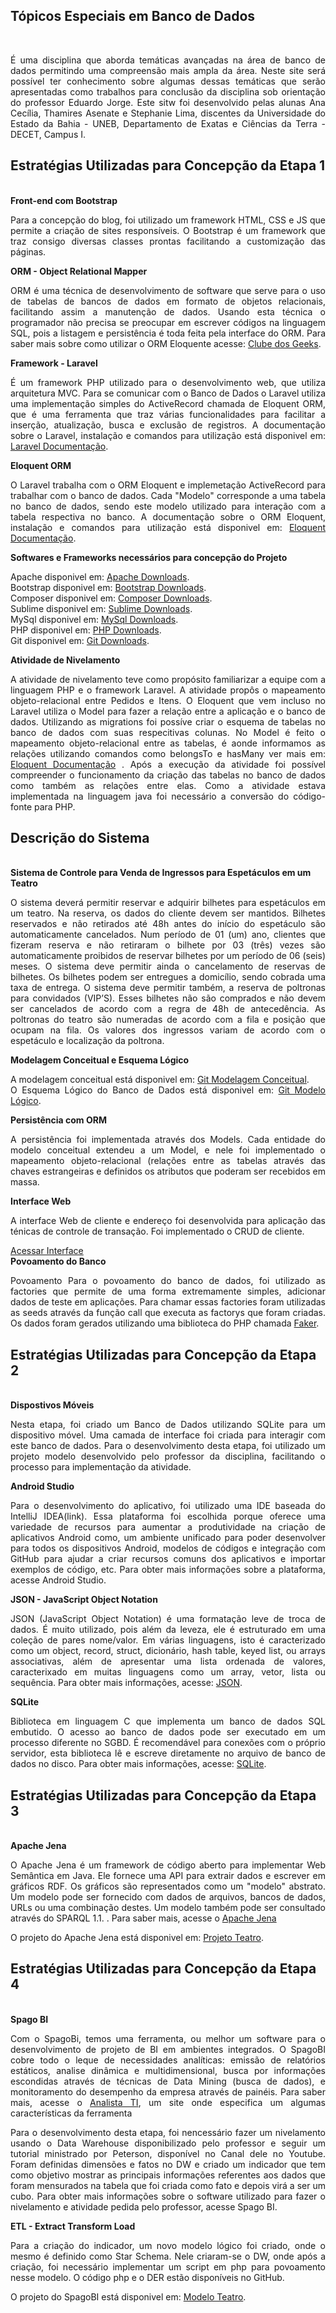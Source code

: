 <form class="form-horizontal" method="#">
 <div class="container">
  <div class="jumbotron">
    <h2>Tópicos Especiais em Banco de Dados</h2> </br>
    <p align="justify">É uma disciplina que aborda temáticas avançadas na área de banco de dados permitindo uma compreensão mais ampla da área. Neste site será possível ter conhecimento sobre algumas dessas temáticas que serão apresentadas como trabalhos
    para conclusão da disciplina sob orientação do professor Eduardo Jorge. Este sitw foi desenvolvido pelas alunas Ana Cecília, Thamires Asenate e Stephanie Lima, discentes da Universidade do Estado da Bahia - UNEB, Departamento de Exatas e Ciências da Terra - DECET, Campus I.  </p> 
  </div>
</div>
</form>

<form class="form-horizontal" method="#">
 <div class="container">
  <div class="jumbotron">
    <h2>Estratégias Utilizadas para Concepção da Etapa 1</h2> </br>
  </div>

  <div class="well">
  	<strong>Front-end com Bootstrap</strong></br>
  	<p align="justify">Para a concepção do blog, foi utilizado um framework HTML, CSS e JS que permite a criação de sites responsíveis. O Bootstrap é um framework que traz consigo diversas classes prontas facilitando a customização das páginas.</p>
  </div>

  <div class="well">
  	<strong>ORM - Object Relational Mapper</strong></br>
  	<p align="justify"> ORM é uma técnica de desenvolvimento de software que serve para o uso de tabelas de bancos de dados em formato de objetos relacionais, facilitando assim a manutenção de dados. Usando esta técnica o programador não precisa se preocupar em escrever códigos na linguagem SQL, pois a listagem e persistência é toda feita pela interface do ORM. Para saber mais sobre como utilizar o ORM Eloquente acesse: <a href="http://clubedosgeeks.com.br/programacao/php/laravel-usando-o-orm-eloquent">Clube dos Geeks</a>.</p>
  </div>

  <div class="well">
  	<strong>Framework - Laravel</strong></br>
  	<p align="justify">
     É um framework PHP utilizado para o desenvolvimento web, que utiliza arquitetura MVC. Para se comunicar com o Banco de Dados o Laravel utiliza uma implementação simples do ActiveRecord chamada de Eloquent ORM, que é uma ferramenta que traz várias funcionalidades para facilitar a inserção, atualização, busca e exclusão de registros. A documentação sobre o Laravel, instalação e comandos para utilização está disponivel em: <a href="https://laravel.com/docs/5.4">Laravel Documentação</a>.
    </p>
  </div>

   <div class="well">
  	<strong>Eloquent ORM</strong></br>
  	<p align="justify">
     O Laravel trabalha com o ORM Eloquent e implemetação ActiveRecord para trabalhar com o banco de dados. Cada "Modelo" corresponde a uma tabela no banco de dados, sendo este modelo utilizado para interação com a tabela respectiva no banco. A documentação sobre o ORM Eloquent, instalação e comandos para utilização está disponivel em: <a href="https://laravel.com/docs/5.0/eloquent#introduction">Eloquent Documentação</a>.
    </p>
  </div>

  <div class="well">
  	<strong>Softwares e Frameworks necessários para concepção do Projeto</strong> </br>
  	<p align="justify"> 
    Apache disponivel em: <a href="https://www.apachelounge.com/download/">Apache Downloads</a>.
    </br>
    Bootstrap disponivel em: <a href="http://getbootstrap.com/">Bootstrap Downloads</a>.
    </br>
    Composer disponivel em: <a href="https://getcomposer.org/">Composer Downloads</a>.
    </br>
    Sublime disponivel em: <a href="http://www.sublimetext.com/2">Sublime Downloads</a>.
    </br>
    MySql disponivel em: <a href="https://www.mysql.com/downloads/">MySql Downloads</a>.
    </br>
    PHP disponivel em: <a href="http://php.net/downloads.php">PHP Downloads</a>.
    </br>
    Git disponivel em: <a href="https://git-scm.com/downloads">Git Downloads</a>.
    </p>
  </div>

  <div class="well">
    <strong>Atividade de Nivelamento</strong></br>
    <p align="justify">
    A atividade de nivelamento teve como propósito familiarizar a equipe com a linguagem PHP e o framework Laravel. A atividade propôs o mapeamento objeto-relacional entre Pedidos e Itens. O Eloquent que vem incluso no Laravel utiliza o Model para fazer a relação entre a aplicação e o banco de dados. Utilizando as migrations foi possíve criar o esquema de tabelas no banco de dados com suas respecitivas colunas. No Model é feito o mapeamento objeto-relacional entre as tabelas, é aonde informamos as relações utilizando comandos como belongsTo e hasMany ver mais em: <a href="https://laravel.com/docs/5.0/eloquent#introduction">Eloquent Documentação</a> . Após a execução da atividade foi possível compreender o funcionamento da criação das tabelas no banco de dados como também as relações entre elas.  Como a atividade estava implementada na linguagem java foi necessário a conversão do código-fonte para PHP.
    </p>
  </div>

</div>
</form>

<form class="form-horizontal" method="#">
 <div class="container">
  <div class="jumbotron">
    <h2>Descrição do Sistema</h2> </br>
  </div>

   <div class="well">
    <strong>Sistema de Controle para Venda de Ingressos para Espetáculos em um Teatro</strong></br>
    <p align="justify">O sistema deverá permitir reservar e adquirir bilhetes para espetáculos em um teatro. Na reserva, os dados do cliente devem ser mantidos. Bilhetes reservados e não retirados até 48h antes do início do espetáculo são automaticamente cancelados. Num período de 01 (um) ano, clientes que fizeram reserva e não retiraram o bilhete por 03 (três) vezes são automaticamente proibidos de reservar bilhetes por um período de 06 (seis) meses. O sistema deve permitir ainda o cancelamento de reservas de bilhetes. Os bilhetes podem ser entregues a domicílio, sendo cobrada uma taxa de entrega. O sistema deve permitir também, a reserva de poltronas para convidados (VIP’S). Esses bilhetes não são comprados e não devem ser cancelados de acordo com a regra de 48h de antecedência. As poltronas do teatro são numeradas de acordo com a fila e posição que ocupam na fila. Os valores dos ingressos variam de acordo com o espetáculo e localização da poltrona.</p>
  </div>

  <div class="well">
    <strong>Modelagem Conceitual e Esquema Lógico</strong></br>
    <p align="justify"> A modelagem conceitual está disponivel em: <a href="https://github.com/slrocha/tebd/blob/master/documentos/Teatro%20DER.png">Git Modelagem Conceitual</a>.
    </br>
    O Esquema Lógico do Banco de Dados está  disponivel em: <a href="https://github.com/slrocha/tebd/blob/master/documentos/NewModeloLogico.png">Git Modelo Lógico</a>.
  </p>
  </div>

  <div class="well">
    <strong>Persistência com ORM</strong></br>
    <p align="justify"> A persistência foi implementada através dos Models. Cada entidade do modelo conceitual extendeu a um Model, e nele foi implementado o mapeamento objeto-relacional (relações entre as tabelas através das chaves estrangeiras e definidos os atributos que poderam ser recebidos em massa.</p>
  </div>

  <div class="well">
    <strong>Interface Web</strong></br>
    <p align="justify"> A interface Web de cliente e endereço foi desenvolvida para aplicação das ténicas de controle de transação. Foi implementado o CRUD de cliente.
  </p>
    <a href="{{ URL::to('cliente') }}" class="btn btn-warning">Acessar Interface</a>
  </div>

   <div class="well">
    <strong>Povoamento do Banco</strong></br>
    <p align="justify">Povoamento
      Para o povoamento do banco de dados, foi utilizado as factories que permite de uma forma extremamente simples, adicionar dados de teste em aplicações. Para chamar essas factories foram utilizadas as seeds através da função call que executa as factorys que foram criadas. Os dados foram gerados utilizando uma biblioteca do PHP chamada <a href="https://github.com/fzaninotto/Faker">Faker</a>.
  </p>
  </div>
</div>
</form>

<form class="form-horizontal" method="#">
 <div class="container">
  <div class="jumbotron">
    <h2>Estratégias Utilizadas para Concepção da Etapa 2</h2> </br>
  </div>

   <div class="well">
    <strong>Dispostivos Móveis</strong></br>
    <p align="justify"> Nesta etapa, foi criado um Banco de Dados utilizando SQLite para um dispositivo móvel. Uma camada de interface foi criada para interagir com este banco de dados. Para o desenvolvimento desta etapa, foi utilizado um projeto modelo desenvolvido pelo professor da disciplina, facilitando o processo para implementação da atividade.</p>
  </div>
<div class="well">
  	<strong>Android Studio</strong></br>
  	<p align="justify"> Para o desenvolvimento do aplicativo, foi utilizado uma IDE baseada do IntelliJ IDEA(link). Essa plataforma foi escolhida porque oferece uma variedade de recursos para aumentar a produtividade na criação de aplicativos Android como, um ambiente unificado para poder desenvolver para todos os dispositivos Android, modelos de códigos e integração com GitHub para ajudar a criar recursos comuns dos aplicativos e importar exemplos de código, etc. Para obter mais informações sobre a plataforma, acesse <a href="https://developer.android.com/studio/index.html"></a>Android Studio.</p>
  </div>

  <div class="well">
  	<strong>JSON - JavaScript Object Notation</strong></br>
  	<p align="justify"> JSON (JavaScript Object Notation) é uma formatação leve de troca de dados. É muito utilizado, pois além da leveza,  ele é estruturado em uma coleção de pares nome/valor. Em várias linguagens, isto é caracterizado como um object, record, struct, dicionário, hash table, keyed list, ou arrays associativas, além de apresentar uma lista ordenada de valores, caracterixado em muitas linguagens como um array, vetor, lista ou sequência. Para obter mais informações, acesse: <a href="http://www.json.org/json-pt.html">JSON</a>.
    </p>
  </div>

  <div class="well">
  	<strong>SQLite</strong></br>
  	<p align="justify">
     Biblioteca em linguagem C que implementa um banco de dados SQL embutido. O acesso ao banco de dados pode ser executado em um processo diferente no SGBD. É recomendável para conexões com o próprio servidor, esta biblioteca lê e escreve diretamente no arquivo de banco de dados no disco. Para obter mais informações, acesse: <a href="https://www.sqlite.org/">SQLite</a>.
    </p>
  </div>
</div>  
</form>

<form class="form-horizontal" method="#">
 <div class="container">
  <div class="jumbotron">
    <h2>Estratégias Utilizadas para Concepção da Etapa 3</h2> </br>
  </div>

   <div class="well">
    <strong>Apache Jena</strong></br>
    <p align="justify">O Apache Jena é um framework de código aberto para implementar Web Semântica em Java. Ele fornece uma API para extrair dados e escrever em gráficos RDF. Os gráficos são representados como um "modelo" abstrato. Um modelo pode ser fornecido com dados de arquivos, bancos de dados, URLs ou uma combinação destes. Um modelo também pode ser consultado através do SPARQL 1.1. . Para saber mais, acesse o  <a href="https://jena.apache.org/">Apache Jena</a>
    </p>
  </div> 
<div class="well">
  	<p align="justify"> 
    O projeto do Apache Jena está disponivel em: <a href="https://github.com/slrocha/jena_apache">Projeto Teatro</a>.
    </br>
    </p>
  </div>
</div>  
</form>


<form class="form-horizontal" method="#">
 <div class="container">
  <div class="jumbotron">
    <h2>Estratégias Utilizadas para Concepção da Etapa 4</h2> </br>
  </div>

   <div class="well">
    <strong>Spago BI</strong></br>
    <p align="justify">Com o SpagoBi, temos uma ferramenta, ou melhor um software para o desenvolvimento de projeto de BI em ambientes integrados. O SpagoBI cobre todo o leque de necessidades analíticas: emissão de relatórios estáticos, analise dinâmica e multidimensional, busca por informações escondidas através de técnicas de Data Mining (busca de dados), e monitoramento do desempenho da empresa através de painéis. Para saber mais, acesse o  <a href="https://analistati.com/spagobi-plataforma-de-bi-livre/">Analista TI</a>, um site onde especifica um algumas características da ferramenta</p>
    <p align="justify">Para o desenvolvimento desta etapa, foi nencessário fazer um nivelamento usando o Data Warehouse disponibilizado pelo professor e seguir um tutorial ministrado por Peterson, disponível no Canal dele no Youtube. Foram definidas dimensões e fatos no DW e criado um indicador que tem como objetivo mostrar as principais informações referentes aos dados que foram mensurados na tabela que foi criada como fato e depois virá a ser um cubo. Para obter mais informações sobre o software utilizado para fazer o nivelamento e atividade pedida pelo professor, acesse <a href="http://www.spagobi.org/"></a>Spago BI.</p>
  </div> 
  
 <div class="well">
  	<strong>ETL - Extract Transform Load</strong></br>
  	<p align="justify">Para a criação do indicador, um novo modelo lógico foi criado, onde o mesmo é definido como Star Schema. Nele criaram-se o DW, onde após a criação, foi necessário implementar um script em php para povoamento nesse modelo. O código php e o DER estão disponíveis no <a href="#"></a>GitHub.</p>
</p>
</div>
<div class="well">
  	<p align="justify"> 
    O projeto do SpagoBI está disponivel em: <a href="https://github.com/AnaCecilia65/tebd-spagobi">Modelo Teatro</a>.
    </br>
    </p>
  </div>
</div>  
</form>
